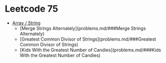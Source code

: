 # Leetcode 75

* [Array / String](problems.md/##Array/Stringg)
  + [Merge Strings Alternately](problems.md/###Merge Strings Alternately)
  + [Greatest Common Divisor of Strings](problems.md/###Greatest Common Divisor of Strings)
  + [Kids With the Greatest Number of Candies](problems.md/###Kids With the Greatest Number of Candies)